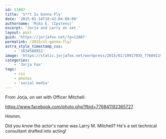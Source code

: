 ```yaml
---
id: 11887
title: 'S**t Is Gonna Fly'
date: '2015-01-14T18:42:04-08:00'
authorname: 'Mika E. (Ipstenu)'
excerpt: 'Jorja and Larry on set.'
layout: post
guid: 'https://jorjafox.net/?p=11887'
permalink: /2015/st-gonna-fly/
astra_style_timestamp_css:
    - '1634580952'
image: 'https://static.jorjafox.net/wordpress/2015/01/10917035_776841192365727_296447359487949588_n.jpg'
categories:
    - 'Jorja Fox'
tags:
    - csi
    - photos
    - 'social media'
---
```


From Jorja, on set with Officer Mitchell:

https://www.facebook.com/photo.php?fbid=776841192365727

Hmmm.

Did you know the actor's name was Larry M. Mitchell? He's a set technical consultant drafted into acting!
